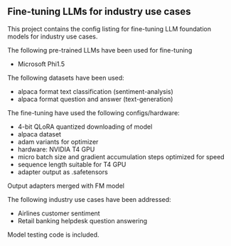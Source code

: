 ## Fine-tuning LLMs for industry use cases

This project contains the config listing for fine-tuning LLM foundation models for industry use cases.

The following pre-trained LLMs have been used for fine-tuning
  -  Microsoft Phi1.5

The following datasets have been used:
  -   alpaca format text classification (sentiment-analysis)
  -   alpaca format question and answer (text-generation)

The fine-tuning have used the following configs/hardware:
  - 4-bit QLoRA quantized downloading of model
  - alpaca dataset
  - adam variants for optimizer
  - hardware: NVIDIA T4 GPU
  - micro batch size and gradient accumulation steps optimized for speed
  - sequence length suitable for T4 GPU
  - adapter output as .safetensors

Output adapters merged with FM model

The following industry use cases have been addressed:
  - Airlines customer sentiment
  - Retail banking helpdesk question answering

Model testing code is included.
